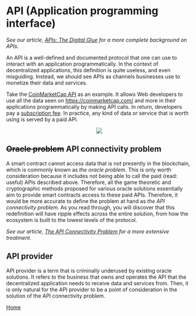 # API (Application programming interface)

*See our article, [APIs: The Digital Glue](https://medium.com/api3/apis-the-digital-glue-7ac87566e773) for a more complete background on APIs.*

An API is a well-defined and documented protocol that one can use to interact with an application programmatically.
In the context of decentralized applications, this definition is quite useless, and even misguiding.
Instead, we should see APIs as channels businesses use to monetize their data and services.

Take the [CoinMarketCap API](https://coinmarketcap.com/api/) as an example.
It allows Web developers to use all the data seen on https://coinmarketcap.com/ and more in their applications programmatically by making API calls.
In return, developers pay a [subscription fee](https://coinmarketcap.com/api/pricing/).
In practice, any kind of data or service that is worth using is served by a paid API.

<p align="center">
  <img src="https://github.com/clc-group/api3-docs/raw/master/figures/coinmarketcap.png" />
</p>

## ~~Oracle problem~~ API connectivity problem

A smart contract cannot access data that is not presently in the blockchain, which is commonly known as *the oracle problem*.
This is only worth consideration because it includes not being able to call the paid (read: useful) APIs described above.
Therefore, all the game theoretic and cryptographic methods proposed for various oracle solutions essentially aim to provide smart contracts access to these paid APIs.
Therefore, it would be more accurate to define the problem at hand as *the API connectivity problem*.
As you read through, you will discover that this redefinition will have ripple effects across the entire solution, from how the ecosystem is built to the lowest levels of the protocol.

*See our article, [The API Connectivity Problem](https://medium.com/api3/the-api-connectivity-problem-bd7fa0420636) for a more extensive treatment.*

## API provider

API provider is a term that is criminally underused by existing oracle solutions.
It refers to the business that owns and operates the API that the decentralized application needs to receive data and services from.
Then, it is only natural for the API provider to be a point of consideration in the solution of the API connectivity problem.

[Home](/README.md#fundamentals)
